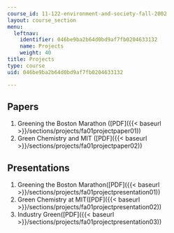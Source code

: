 ```yaml
---
course_id: 11-122-environment-and-society-fall-2002
layout: course_section
menu:
  leftnav:
    identifier: 046be9ba2b64d0bd9af7fb0204633132
    name: Projects
    weight: 40
title: Projects
type: course
uid: 046be9ba2b64d0bd9af7fb0204633132

---
```


Papers
------

1.  Greening the Boston Marathon ([PDF]({{< baseurl >}}/sections/projects/fa01projectpaper01))
2.  Green Chemistry and MIT ([PDF]({{< baseurl >}}/sections/projects/fa01projectpaper02))

Presentations
-------------

1.  Greening the Boston Marathon([PDF]({{< baseurl >}}/sections/projects/fa01projectpresentation01))
2.  Green Chemistry at MIT([PDF]({{< baseurl >}}/sections/projects/fa01projectpresentation02))
3.  Industry Green([PDF]({{< baseurl >}}/sections/projects/fa01projectpresentation03))
